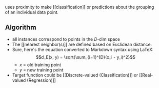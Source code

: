 uses proximity to make [[classification]] or predictions about the grouping of an individual data point.
## Algorithm
- all instances correspond to points in the $D$-dim space
- The [[nearest neighbor(s)]] are defined based on Euclidean distance:
- Sure, here's the equation converted to Markdown syntax using LaTeX: $$d_E(x, y) = \sqrt{\sum_{i=1}^{D}(x_i - y_i)^2}$$
	- $x$ = old training point
	- $y$ = new training point
- Target function could be [[Discrete-valued (Classification)]] or [[Real-valued (Regression)]]
